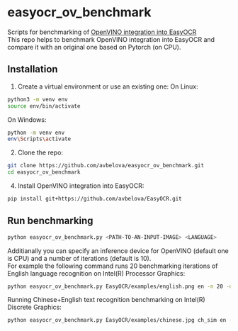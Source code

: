 # easyocr_ov_benchmark
Scripts for benchmarking of [OpenVINO integration into EasyOCR](https://github.com/avbelova/EasyOCR)  
This repo helps to benchmark OpenVINO integration into EasyOCR and compare it with an original one based on Pytorch (on CPU).

## Installation
1. Create a virtual environment or use an existing one:
On Linux:
```bash
python3 -m venv env
source env/bin/activate
```
On Windows:
```bash
python -m venv env
env\Scripts\activate
```
2. Clone the repo:
```bash
git clone https://github.com/avbelova/easyocr_ov_benchmark.git
cd easyocr_ov_benchmark
```
4. Install OpenVINO integration into EasyOCR:
```bash
pip install git+https://github.com/avbelova/EasyOCR.git
```
## Run benchmarking
```bash
python easyocr_ov_benchmark.py <PATH-TO-AN-INPUT-IMAGE> <LANGUAGE>
```
Additianally you can specify an inference device for OpenVINO (default one is CPU) and a number of iterations (default is 10).  
For example the following command runs 20 benchmarking iterations of English language recognition on Intel(R) Processor Graphics:
```bash
python easyocr_ov_benchmark.py EasyOCR/examples/english.png en -n 20 -d ov_gpu
```
Running Chinese+English text recognition benchmarking on Intel(R) Discrete Graphics:
```bash
python easyocr_ov_benchmark.py EasyOCR/examples/chinese.jpg ch_sim en -d ov_gpu.1
```


